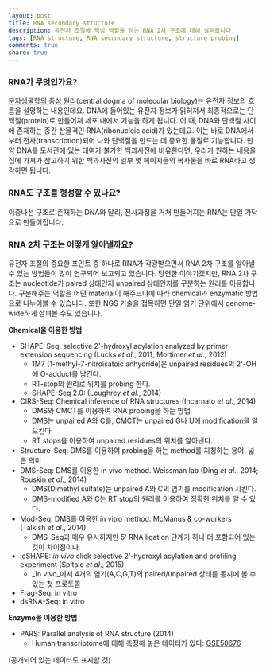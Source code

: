 ```yaml
---
layout: post
title: RNA secondary structure
description: 유전자 조절에 핵심 역할을 하는 RNA 2차 구조에 대해 살펴봅니다.
tags: [RNA structure, RNA secondary structure, structure probing]
comments: true
share: true
---
```


### RNA가 무엇인가요?

[분자생물학의 중심 원리](https://ko.wikipedia.org/wiki/%EB%B6%84%EC%9E%90%EC%83%9D%EB%AC%BC%ED%95%99%EC%9D%98_%EC%A4%91%EC%8B%AC%EC%9B%90%EB%A6%AC)(central dogma of molecular biology)는 유전자 정보의 흐름을 설명하는 내용인데요. DNA에 들어있는 유전자 정보가 읽혀져서 최종적으로는 단백질(protein)로 만들어져 세포 내에서 기능을 하게 됩니다. 이 때, DNA와 단백질 사이에 존재하는 중간 산물격인 RNA(ribonucleic acid)가 있는데요. 이는 바로 DNA에서부터 전사(transcription)되어 나와 단백질을 만드는 데 중요한 물질로 기능합니다. 만약 DNA를 도서관에 있는 대여가 불가한 백과사전에 비유한다면, 우리가 원하는 내용을 집에 가져가 참고하기 위한 백과사전의 일부 몇 페이지들의 복사물을 바로 RNA라고 생각하면 됩니다.



### RNA도 구조를 형성할 수 있나요?

이중나선 구조로 존재하는 DNA와 달리, 전사과정을 거쳐 만들어지는 RNA는 단일 가닥으로 만들어집니다.



### RNA 2차 구조는 어떻게 알아낼까요?

유전자 조절의 중요한 포인트 중 하나로 RNA가 각광받으면서 RNA 2차 구조를 알아낼 수 있는 방법들이 많이 연구되어 보고되고 있습니다. 당연한 이야기겠지만, RNA 2차 구조는 nucleotide가 paired 상태인지 unpaired 상태인지를 구분하는 원리를 이용합니다. 구분해주는 역할을 어떤 material이 해주느냐에 따라 chemical과 enzymatic 방법으로 나누어볼 수 있습니다. 또한 NGS 기술을 접목하면 단일 염기 단위에서 genome-wide하게 살펴볼 수도 있습니다.

**Chemical을 이용한 방법**

* SHAPE-Seq: selective 2'-hydroxyl acylation analyzed by primer extension sequencing (Lucks *et al*., 2011; Mortimer *et al*., 2012)
    * 1M7 (1-methyl-7-nitroisatoic anhydride)은 unpaired residues의 2'-OH에 O-adduct를 남긴다.
    * RT-stop의 원리로 위치를 probing 한다.
    * SHAPE-Seq 2.0: (Loughrey *et al*., 2014)
* CIRS-Seq: Chemical inference of RNA structures (Incarnato *et al*., 2014)
    * DMS와 CMCT를 이용하여 RNA probing을 하는 방법
    * DMS는 unpaired A와 C를, CMCT는 unpaired G나 U에 modification을 일으킨다.
    * RT stops을 이용하여 unpaired residues의 위치를 알아낸다.
* Structure-Seq: DMS를 이용하여 probing을 하는 method를 지칭하는 용어. 넓은 의미
* DMS-Seq: DMS를 이용한 in vivo method. Weissman lab (Ding *et al*., 2014; Rouskin *et al*., 2014)
    * DMS(Dimethyl sulfate)는 unpaired A와 C의 염기를 modification 시킨다.
    * DMS-modified A와 C는 RT stop의 원리를 이용하여 정확한 위치를 알 수 있다.
* Mod-Seq: DMS를 이용한 in vitro method. McManus & co-workers (Talkish *et al*., 2014)
    * DMS-Seq과 매우 유사하지만 5' RNA ligation 단계가 하나 더 포함되어 있는 것이 차이점이다.
* icSHAPE: _in vivo_ click selective 2'-hydroxyl acylation and profiling experiment (Spitale *et al*., 2015)
    * _In vivo_에서 4개의 염기(A,C,G,T)의 paired/unpaired 상태를 동시에 볼 수 있는 첫 프로토콜
* Frag-Seq: in vitro
* dsRNA-Seq: in vitro


**Enzyme을 이용한 방법**

* PARS: Parallel analysis of RNA structure (2014)
    * Human transcriptome에 대해 측정해 놓은 데이터가 있다: [GSE50676](https://www.ncbi.nlm.nih.gov/geo/query/acc.cgi?acc=GSE50676)


(공개되어 있는 데이터도 표시할 것)